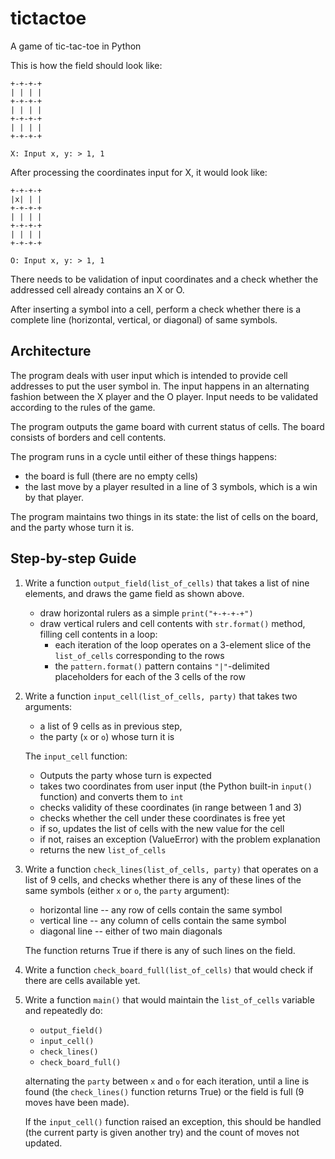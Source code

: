 # tictactoe
A game of tic-tac-toe in Python

This is how the field should look like:

```
+-+-+-+
| | | |
+-+-+-+
| | | |
+-+-+-+
| | | |
+-+-+-+

X: Input x, y: > 1, 1
```

After processing the coordinates input for X, it would look like:

```
+-+-+-+
|x| | |
+-+-+-+
| | | |
+-+-+-+
| | | |
+-+-+-+

O: Input x, y: > 1, 1
```

There needs to be validation of input coordinates and a check whether the addressed cell already contains an X or O.

After inserting a symbol into a cell, perform a check whether there is a complete line (horizontal, vertical, or diagonal) of same symbols.

## Architecture

The program deals with user input which is intended to provide cell addresses to put the user symbol in.
The input happens in an alternating fashion between the X player and the O player.
Input needs to be validated according to the rules of the game.

The program outputs the game board with current status of cells. The board consists of borders and cell contents.

The program runs in a cycle until either of these things happens:
* the board is full (there are no empty cells)
* the last move by a player resulted in a line of 3 symbols, which is a win by that player.

The program maintains two things in its state: the list of cells on the board, and the party whose turn it is.

## Step-by-step Guide

1. Write a function `output_field(list_of_cells)` that takes a list of nine elements, and draws the game field as shown above.
    * draw horizontal rulers as a simple `print("+-+-+-+")`
    * draw vertical rulers and cell contents with `str.format()` method, filling cell contents in a loop:
        * each iteration of the loop operates on a 3-element slice of the `list_of_cells` corresponding to the rows
        * the `pattern.format()` pattern contains `"|"`-delimited placeholders for each of the 3 cells of the row 
1. Write a function `input_cell(list_of_cells, party)` that takes two arguments:
    * a list of 9 cells as in previous step,
    * the party (`x` or `o`) whose turn it is
    
    The `input_cell` function:
    * Outputs the party whose turn is expected
    * takes two coordinates from user input (the Python built-in `input()` function) and converts them to `int`
    * checks validity of these coordinates (in range between 1 and 3)
    * checks whether the cell under these coordinates is free yet
    * if so, updates the list of cells with the new value for the cell
    * if not, raises an exception (ValueError) with the problem explanation
    * returns the new `list_of_cells`
1. Write a function `check_lines(list_of_cells, party)` that operates on a list of 9 cells, and checks
    whether there is any of these lines of the same symbols (either `x` or `o`, the `party` argument):
    
    * horizontal line -- any row of cells contain the same symbol
    * vertical line -- any column of cells contain the same symbol
    * diagonal line -- either of two main diagonals 
    
    The function returns True if there is any of such lines on the field.
1. Write a function `check_board_full(list_of_cells)` that would check if there are cells available yet.
    
1. Write a function `main()` that would maintain the `list_of_cells` variable and repeatedly do:
    * `output_field()`
    * `input_cell()`
    * `check_lines()`
    * `check_board_full()`
    
    alternating the `party` between `x` and `o` for each iteration, until a line is found (the `check_lines()` function returns True)
    or the field is full (9 moves have been made).
    
    If the `input_cell()` function raised an exception, this should be handled (the current party is given another try) and the count of moves not updated.
